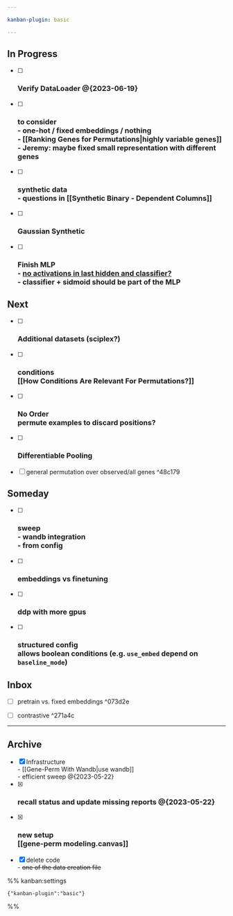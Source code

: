 ```yaml
---

kanban-plugin: basic

---
```


## In Progress

- [ ] ### Verify DataLoader @{2023-06-19}
- [ ] ### to consider <br>- one-hot / fixed embeddings / nothing<br>- [[Ranking Genes for Permutations|highly variable genes]]<br>- Jeremy: maybe fixed small representation with different genes
- [ ] ### synthetic data<br>- questions in [[Synthetic Binary - Dependent Columns]]
- [ ] ### Gaussian Synthetic
- [ ] ### Finish MLP<br>- [no activations in last hidden and classifier?](https://github.com/facebookresearch/multimodal/blob/5dec8a/torchmultimodal/modules/layers/mlp.py)<br>- classifier + sidmoid should be part of the MLP


## Next

- [ ] ### Additional datasets (sciplex?)
- [ ] ### conditions<br>[[How Conditions Are Relevant For Permutations?]]
- [ ] ### No Order<br>permute examples to discard positions?
- [ ] ### Differentiable Pooling
- [ ] general permutation over observed/all genes ^48c179


## Someday

- [ ] ### sweep<br>- wandb integration<br>- from config
- [ ] ### embeddings vs finetuning
- [ ] ### ddp with more gpus
- [ ] ### structured config<br>allows boolean conditions (e.g. `use_embed` depend on `baseline_mode`)


## Inbox

- [ ] pretrain vs. fixed embeddings ^073d2e
- [ ] contrastive ^271a4c


***

## Archive

- [x] Infrastructure<br>- [[Gene-Perm With Wandb|use wandb]]<br>- efficient sweep @{2023-05-22}
- [x] ### recall status and update missing reports @{2023-05-22}
- [x] ### new setup <br>[[gene-perm modeling.canvas]]
- [x] delete code<br>- ~~one of the data creation file~~

%% kanban:settings
```
{"kanban-plugin":"basic"}
```
%%